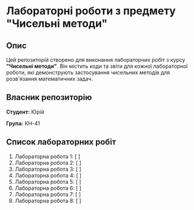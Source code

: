 # Лабораторні роботи з предмету "Чисельні методи"

## Опис
Цей репозиторій створено для виконання лабораторних робіт з курсу **"Чисельні методи"**. Він містить коди та звіти для кожної лабораторної роботи, які демонструють застосування чисельних методів для розв'язання математичних задач.

## Власник репозиторію
**Студент:** Юрій 

**Група:** КН-41

## Список лабораторних робіт
1. Лабораторна робота 1: [ ]
2. Лабораторна робота 2: [ ]
3. Лабораторна робота 3: [ ]
4. Лабораторна робота 4: [ ]
5. Лабораторна робота 5: [ ]
6. Лабораторна робота 6: [ ]
7. Лабораторна робота 7: [ ]
8. Лабораторна робота 8: [ ]
